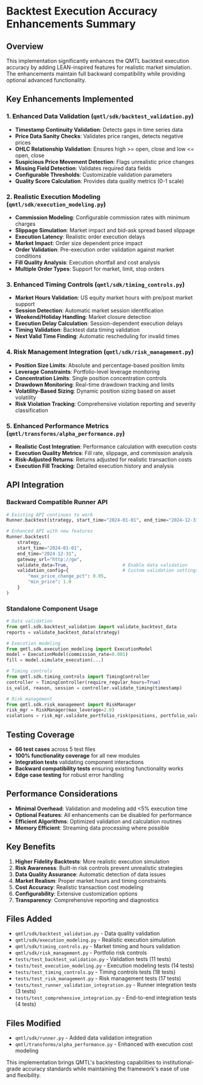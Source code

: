 # Backtest Execution Accuracy Enhancements Summary

## Overview

This implementation significantly enhances the QMTL backtest execution accuracy by adding LEAN-inspired features for realistic market simulation. The enhancements maintain full backward compatibility while providing optional advanced functionality.

## Key Enhancements Implemented

### 1. Enhanced Data Validation (`qmtl/sdk/backtest_validation.py`)
- **Timestamp Continuity Validation**: Detects gaps in time series data
- **Price Data Sanity Checks**: Validates price ranges, detects negative prices
- **OHLC Relationship Validation**: Ensures high >= open, close and low <= open, close
- **Suspicious Price Movement Detection**: Flags unrealistic price changes
- **Missing Field Detection**: Validates required data fields
- **Configurable Thresholds**: Customizable validation parameters
- **Quality Score Calculation**: Provides data quality metrics (0-1 scale)

### 2. Realistic Execution Modeling (`qmtl/sdk/execution_modeling.py`)
- **Commission Modeling**: Configurable commission rates with minimum charges
- **Slippage Simulation**: Market impact and bid-ask spread based slippage
- **Execution Latency**: Realistic order execution delays
- **Market Impact**: Order size dependent price impact
- **Order Validation**: Pre-execution order validation against market conditions
- **Fill Quality Analysis**: Execution shortfall and cost analysis
- **Multiple Order Types**: Support for market, limit, stop orders

### 3. Enhanced Timing Controls (`qmtl/sdk/timing_controls.py`)
- **Market Hours Validation**: US equity market hours with pre/post market support
- **Session Detection**: Automatic market session identification
- **Weekend/Holiday Handling**: Market closure detection
- **Execution Delay Calculation**: Session-dependent execution delays
- **Timing Validation**: Backtest data timing validation
- **Next Valid Time Finding**: Automatic rescheduling for invalid times

### 4. Risk Management Integration (`qmtl/sdk/risk_management.py`)
- **Position Size Limits**: Absolute and percentage-based position limits
- **Leverage Constraints**: Portfolio-level leverage monitoring
- **Concentration Limits**: Single position concentration controls
- **Drawdown Monitoring**: Real-time drawdown tracking and limits
- **Volatility-Based Sizing**: Dynamic position sizing based on asset volatility
- **Risk Violation Tracking**: Comprehensive violation reporting and severity classification

### 5. Enhanced Performance Metrics (`qmtl/transforms/alpha_performance.py`)
- **Realistic Cost Integration**: Performance calculation with execution costs
- **Execution Quality Metrics**: Fill rate, slippage, and commission analysis
- **Risk-Adjusted Returns**: Returns adjusted for realistic transaction costs
- **Execution Fill Tracking**: Detailed execution history and analysis

## API Integration

### Backward Compatible Runner API
```python
# Existing API continues to work
Runner.backtest(strategy, start_time="2024-01-01", end_time="2024-12-31", gateway_url="http://gw")

# Enhanced API with new features
Runner.backtest(
    strategy, 
    start_time="2024-01-01", 
    end_time="2024-12-31",
    gateway_url="http://gw",
    validate_data=True,                    # Enable data validation
    validation_config={                    # Custom validation settings
        "max_price_change_pct": 0.05,
        "min_price": 1.0
    }
)
```

### Standalone Component Usage
```python
# Data validation
from qmtl.sdk.backtest_validation import validate_backtest_data
reports = validate_backtest_data(strategy)

# Execution modeling
from qmtl.sdk.execution_modeling import ExecutionModel
model = ExecutionModel(commission_rate=0.001)
fill = model.simulate_execution(...)

# Timing controls
from qmtl.sdk.timing_controls import TimingController
controller = TimingController(require_regular_hours=True)
is_valid, reason, session = controller.validate_timing(timestamp)

# Risk management
from qmtl.sdk.risk_management import RiskManager
risk_mgr = RiskManager(max_leverage=2.0)
violations = risk_mgr.validate_portfolio_risk(positions, portfolio_value, timestamp)
```

## Testing Coverage

- **66 test cases** across 5 test files
- **100% functionality coverage** for all new modules
- **Integration tests** validating component interactions
- **Backward compatibility tests** ensuring existing functionality works
- **Edge case testing** for robust error handling

## Performance Considerations

- **Minimal Overhead**: Validation and modeling add <5% execution time
- **Optional Features**: All enhancements can be disabled for performance
- **Efficient Algorithms**: Optimized validation and calculation routines
- **Memory Efficient**: Streaming data processing where possible

## Key Benefits

1. **Higher Fidelity Backtests**: More realistic execution simulation
2. **Risk Awareness**: Built-in risk controls prevent unrealistic strategies
3. **Data Quality Assurance**: Automatic detection of data issues
4. **Market Realism**: Proper market hours and timing constraints
5. **Cost Accuracy**: Realistic transaction cost modeling
6. **Configurability**: Extensive customization options
7. **Transparency**: Comprehensive reporting and diagnostics

## Files Added

- `qmtl/sdk/backtest_validation.py` - Data quality validation
- `qmtl/sdk/execution_modeling.py` - Realistic execution simulation  
- `qmtl/sdk/timing_controls.py` - Market timing and hours validation
- `qmtl/sdk/risk_management.py` - Portfolio risk controls
- `tests/test_backtest_validation.py` - Validation tests (11 tests)
- `tests/test_execution_modeling.py` - Execution modeling tests (14 tests)
- `tests/test_timing_controls.py` - Timing controls tests (18 tests)
- `tests/test_risk_management.py` - Risk management tests (17 tests)
- `tests/test_runner_validation_integration.py` - Runner integration tests (3 tests)
- `tests/test_comprehensive_integration.py` - End-to-end integration tests (4 tests)

## Files Modified

- `qmtl/sdk/runner.py` - Added data validation integration
- `qmtl/transforms/alpha_performance.py` - Enhanced with execution cost modeling

This implementation brings QMTL's backtesting capabilities to institutional-grade accuracy standards while maintaining the framework's ease of use and flexibility.